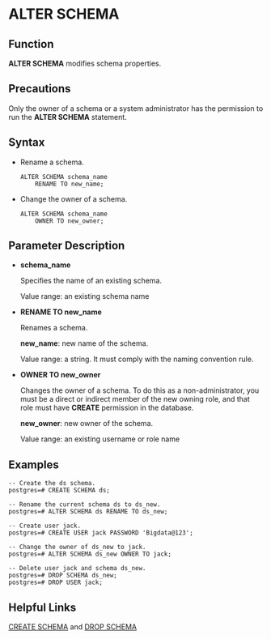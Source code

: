 # ALTER SCHEMA<a name="EN-US_TOPIC_0242370534"></a>

## Function<a name="en-us_topic_0237122070_en-us_topic_0059779037_s806d414edb004fa89cd50a1166d1136e"></a>

**ALTER SCHEMA**  modifies schema properties.

## Precautions<a name="en-us_topic_0237122070_en-us_topic_0059779037_sfccb497f01564edb804ecee58fe2698c"></a>

Only the owner of a schema or a system administrator has the permission to run the  **ALTER SCHEMA**  statement. 

## Syntax<a name="en-us_topic_0237122070_en-us_topic_0059779037_s794bdb8d97844eb7aa7d1d6cdf896ac9"></a>

-   Rename a schema.

    ```
    ALTER SCHEMA schema_name 
        RENAME TO new_name;
    ```

-   Change the owner of a schema.

    ```
    ALTER SCHEMA schema_name 
        OWNER TO new_owner;
    ```


## Parameter Description<a name="en-us_topic_0237122070_en-us_topic_0059779037_s8277cc73aecc4f20845d2ddf456a20e7"></a>

-   **schema\_name**

    Specifies the name of an existing schema.

    Value range: an existing schema name

-   **RENAME TO new\_name**

    Renames a schema.

    **new\_name**: new name of the schema.

    Value range: a string. It must comply with the naming convention rule.

-   **OWNER TO new\_owner**

    Changes the owner of a schema. To do this as a non-administrator, you must be a direct or indirect member of the new owning role, and that role must have  **CREATE**  permission in the database.

    **new\_owner**: new owner of the schema.

    Value range: an existing username or role name


## Examples<a name="en-us_topic_0237122070_en-us_topic_0059779037_sd7a0dca78f6844d79a0ec70fb4213769"></a>

```
-- Create the ds schema.
postgres=# CREATE SCHEMA ds;

-- Rename the current schema ds to ds_new.
postgres=# ALTER SCHEMA ds RENAME TO ds_new;

-- Create user jack.
postgres=# CREATE USER jack PASSWORD 'Bigdata@123';

-- Change the owner of ds_new to jack.
postgres=# ALTER SCHEMA ds_new OWNER TO jack;

-- Delete user jack and schema ds_new.
postgres=# DROP SCHEMA ds_new;
postgres=# DROP USER jack;
```

## Helpful Links<a name="en-us_topic_0237122070_en-us_topic_0059779037_seadab16e00ee41c383d8cba1759ed7c8"></a>

[CREATE SCHEMA](create-schema.md)  and  [DROP SCHEMA](drop-schema.md)

